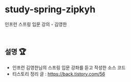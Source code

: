 # study-spring-zipkyh
인프런 스프링 입문 강의 - 김영한

</br>

<a name="link_goal">  
	
## 설명 🏆
	
</a>

 - 인프런 김영한님의 스프링 입문 강좌를 듣고 작성한 소스 코드
 - 티스토리 정리 글 : https://back.tistory.com/56



